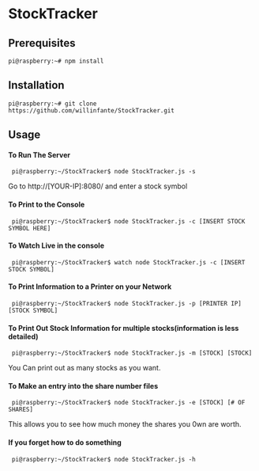 # StockTracker

## Prerequisites

``` pi@raspberry:~# npm install ```


## Installation

``` pi@raspberry:~# git clone https://github.com/willinfante/StockTracker.git ```


## Usage

#### To Run The Server 

```  pi@raspberry:~/StockTracker$ node StockTracker.js -s ```

Go to http://[YOUR-IP]:8080/ and enter a stock symbol 

#### To Print to the Console 

``` pi@raspberry:~/StockTracker$ node StockTracker.js -c [INSERT STOCK SYMBOL HERE]```

#### To Watch Live in the console

```  pi@raspberry:~/StockTracker$ watch node StockTracker.js -c [INSERT STOCK SYMBOL] ```

#### To Print Information to a Printer on your Network

``` pi@raspberry:~/StockTracker$ node StockTracker.js -p [PRINTER IP] [STOCK SYMBOL]```

#### To Print Out Stock Information for multiple stocks(information is less detailed)

``` pi@raspberry:~/StockTracker$ node StockTracker.js -m [STOCK] [STOCK]```

You Can print out as many stocks as you want.

#### To Make an entry into the share number files

``` pi@raspberry:~/StockTracker$ node StockTracker.js -e [STOCK] [# OF SHARES]```

This allows you to see how much money the shares you 0wn are worth.

#### If you forget how to do something

``` pi@raspberry:~/StockTracker$ node StockTracker.js -h```
